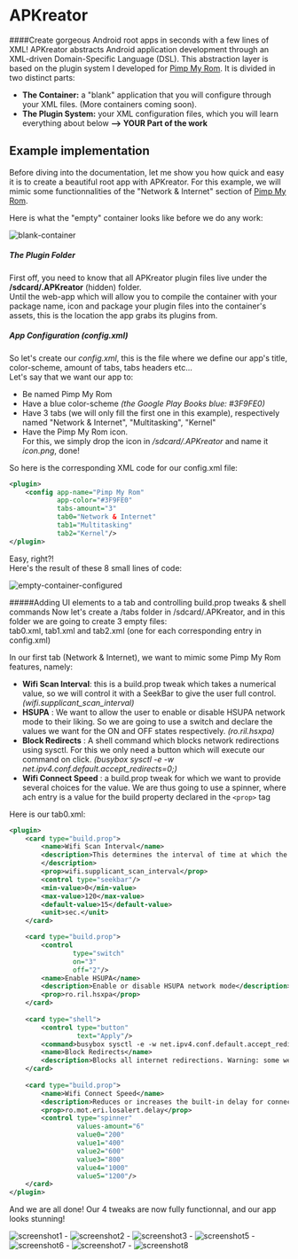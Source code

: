 APKreator
=========

####Create gorgeous Android root apps in seconds with a few lines of XML!
APKreator abstracts Android application development through an XML-driven Domain-Specific Language (DSL).
This abstraction layer is based on the plugin system I developed for [Pimp My Rom](http://pimpmyrom.org).
It is divided in two distinct parts:

* **The Container:** a "blank" application that you will configure through your XML files. (More containers coming soon).
* **The Plugin System:** your XML configuration files, which you will learn everything about below **--> YOUR Part of the work**


## Example implementation
Before diving into the documentation, let me show you how quick and easy it is to create a beautiful root app with APKreator.
For this example, we will mimic some functionnalities of the "Network & Internet" section of [Pimp My Rom](https://play.google.com/store/apps/details?id=com.androguide.pimpmyrom).

Here is what the "empty" container looks like before we do any work:

![blank-container](http://imageshack.us/a/img835/8608/271v.png)


##### The Plugin Folder
First off, you need to know that all APKreator plugin files live under the **/sdcard/.APKreator** (hidden) folder.   
Until the web-app which will allow you to compile the container with your package name, icon and package your plugin files into the container's assets, this is the location the app grabs its plugins from.
  
  
##### App Configuration (config.xml)
So let's create our *config.xml*, this is the file where we define our app's title, color-scheme, amount of tabs, tabs headers etc...   
Let's say that we want our app to:  
* Be named Pimp My Rom
* Have a blue color-scheme *(the Google Play Books blue: #3F9FE0)*
* Have 3 tabs (we will only fill the first one in this example), respectively named "Network & Internet", "Multitasking", "Kernel"
* Have the Pimp My Rom icon.   
  For this, we simply drop the icon in */sdcard/.APKreator* and name it *icon.png*, done!   
   

So here is the corresponding XML code for our config.xml file:
```xml
<plugin>
    <config app-name="Pimp My Rom"
            app-color="#3F9FE0"
            tabs-amount="3"
            tab0="Network & Internet"
            tab1="Multitasking"
            tab2="Kernel"/>
</plugin>
```
Easy, right?!  
Here's the result of these 8 small lines of code:  
  
![empty-container-configured](http://img194.imageshack.us/img194/3169/rlwb.png)
  
  
  
  
  
#####Adding UI elements to a tab and controlling build.prop tweaks & shell commands
Now let's create a /tabs folder in /sdcard/.APKreator, and in this folder we are going to create 3 empty files:  
tab0.xml, tab1.xml and tab2.xml (one for each corresponding entry in config.xml)

In our first tab (Network & Internet), we want to mimic some Pimp My Rom features, namely:  
* **Wifi Scan Interval**: this is a build.prop tweak which takes a numerical value, so we will control it with a SeekBar to give the user full control. _(wifi.supplicant_scan_interval)_
* **HSUPA** : We want to allow the user to enable or disable HSUPA network mode to their liking. So we are going to use a switch and declare the values we want for the ON and OFF states respectively. _(ro.ril.hsxpa)_
* **Block Redirects** : A shell command which blocks network redirections using sysctl. For this we only need a button which will execute our command on click. _(busybox sysctl -e -w net.ipv4.conf.default.accept_redirects=0;)_
* **Wifi Connect Speed** : a build.prop tweak for which we want to provide several choices for the value. We are thus going to use a spinner, where ach entry is a value for the build property declared in the ```<prop>``` tag

Here is our tab0.xml:  
```xml
<plugin>
    <card type="build.prop">
        <name>Wifi Scan Interval</name>
        <description>This determines the interval of time at which the system automatically scans for available Wi-Fi networks. A high value will help with battery life.
        </description>
        <prop>wifi.supplicant_scan_interval</prop>
        <control type="seekbar"/>
        <min-value>0</min-value>
        <max-value>120</max-value>
        <default-value>15</default-value>
        <unit>sec.</unit>
    </card>

    <card type="build.prop">
        <control
                type="switch"
                on="3"
                off="2"/>
        <name>Enable HSUPA</name>
        <description>Enable or disable HSUPA network mode</description>
        <prop>ro.ril.hsxpa</prop>
    </card>
    
    <card type="shell">
        <control type="button"
                 text="Apply"/>
        <command>busybox sysctl -e -w net.ipv4.conf.default.accept_redirects=0;</command>
        <name>Block Redirects</name>
        <description>Blocks all internet redirections. Warning: some websites might become unavailable.</description>
    </card>
    
    <card type="build.prop">
        <name>Wifi Connect Speed</name>
        <description>Reduces or increases the built-in delay for connecting to Wi-Fi</description>
        <prop>ro.mot.eri.losalert.delay</prop>
        <control type="spinner"
                 values-amount="6"
                 value0="200"
                 value1="400"
                 value2="600"
                 value3="800"
                 value4="1000"
                 value5="1200"/>
    </card>
</plugin>
```

And we are all done! Our 4 tweaks are now fully functionnal, and our app looks stunning!  
  
![screenshot1](http://imageshack.us/a/img708/4104/fa10.png) - ![screenshot2](http://img829.imageshack.us/img829/3426/l286.png) - ![screenshot3](http://img855.imageshack.us/img855/2917/wlgm.png) - ![screenshot5](http://img12.imageshack.us/img12/1165/2wby.png) - ![screenshot6](http://img542.imageshack.us/img542/7821/7fwi.png) - ![screenshot7](http://img203.imageshack.us/img203/3590/uqed.png) - ![screenshot8](http://img33.imageshack.us/img33/6660/1wmy.png)
